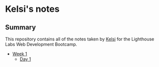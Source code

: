 # Kelsi's notes

## Summary
This repository contains all of the notes taken by [Kelsi](https://github.com/kel-si) for the Lighthouse Labs Web Development Bootcamp.

* [Week 1](/Week_1)
  * [Day 1](/Week_1/Day_1)